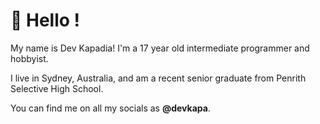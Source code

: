 # 👋 Hello !

My name is Dev Kapadia! I'm a 17 year old intermediate programmer and hobbyist. 

I live in Sydney, Australia, and am a recent senior graduate from Penrith Selective High School.

You can find me on all my socials as **@devkapa**.

